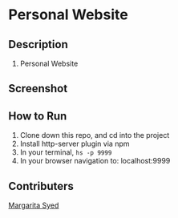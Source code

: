 # Personal Website

## Description
1. Personal Website

## Screenshot


## How to Run
1. Clone down this repo, and cd into the project
1. Install http-server plugin via npm
1. In your terminal, ```hs -p 9999```
1. In your browser navigation to: localhost:9999
## Contributers
[Margarita Syed](https://github.com/RitaSyed)